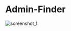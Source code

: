 # Admin-Finder
![screenshot_1](https://user-images.githubusercontent.com/24358394/32675735-0f5bd394-c669-11e7-9db7-bac3b60a1cf2.png)
